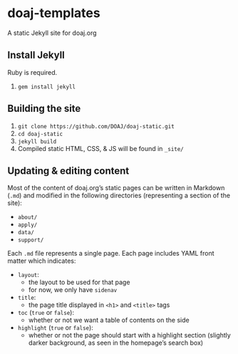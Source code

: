 # doaj-templates

A static Jekyll site for doaj.org


## Install Jekyll

Ruby is required. 

1. `gem install jekyll`

## Building the site

1. `git clone https://github.com/DOAJ/doaj-static.git`
2. `cd doaj-static`
3. `jekyll build`
4. Compiled static HTML, CSS, & JS will be found in `_site/`

## Updating & editing content

Most of the content of doaj.org’s static pages can be written in Markdown (`.md`) and modified in the following directories (representing a section of the site):
- `about/`
- `apply/`
- `data/`
- `support/`

Each `.md` file represents a single page. Each page includes YAML front matter which indicates: 
- `layout`: 
  - the layout to be used for that page
  - for now, we only have `sidenav`
- `title`: 
  - the page title displayed in `<h1>` and `<title>` tags
- `toc` (`true` or `false`): 
  - whether or not we want a table of contents on the side
- `highlight` (`true` or `false`): 
  - whether or not the page should start with a highlight section (slightly darker background, as seen in the homepage’s search box)
